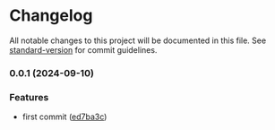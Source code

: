 # Changelog

All notable changes to this project will be documented in this file. See [standard-version](https://github.com/conventional-changelog/standard-version) for commit guidelines.

### 0.0.1 (2024-09-10)


### Features

* first commit ([ed7ba3c](https://github.com/HaruoWang/thirdweb/commit/ed7ba3c586040c4bbd3ce42f78a7704db815975e))
